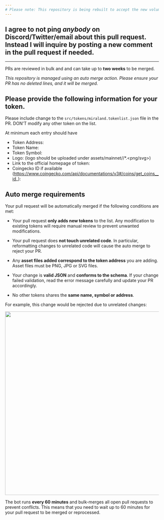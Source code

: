 ```yaml
---
# Please note: This repository is being rebuilt to accept the new volume of token additions and modifications. PR merges will be delayed.
---
```


## I agree to not ping _anybody_ on Discord/Twitter/email about this pull request. Instead I will inquire by posting a new comment in the pull request if needed.

---

PRs are reviewed in bulk and and can take up to **two weeks** to be merged.

_This repository is managed using an auto merge action. Please ensure your PR has no deleted lines, and it will be merged._

## **Please provide the following information for your token.**

Please include change to the `src/tokens/miraland.tokenlist.json` file in the PR.
DON'T modify any other token on the list.

At minimum each entry should have

- Token Address:
- Token Name:
- Token Symbol:
- Logo: (logo should be uploaded under assets/mainnet/<mint address>/\*.<png/svg>)
- Link to the official homepage of token:
- Coingecko ID if available (https://www.coingecko.com/api/documentations/v3#/coins/get_coins__id_):

## Auto merge requirements

Your pull request will be automatically merged if the following conditions are met:

- Your pull request **only adds new tokens** to the list. Any modification to existing
  tokens will require manual review to prevent unwanted modifications.

- Your pull request does **not touch unrelated code**. In particular, reformatting changes to unrelated
  code will cause the auto merge to reject your PR.

- Any **asset files added correspond to the token address** you are adding. Asset files
  must be PNG, JPG or SVG files.

- Your change is **valid JSON** and **conforms to the schema**. If your change failed validation,
  read the error message carefully and update your PR accordingly.

- No other tokens shares the **same name, symbol or address**.

For example, this change would be rejected due to unrelated changes:

<img src=https://i.imgur.com/qB9RNO4.png width=600px>

The bot runs **every 60 minutes** and bulk-merges all open pull requests to prevent conflicts.
This means that you need to wait up to 60 minutes for your pull request to be merged or reprocessed.
